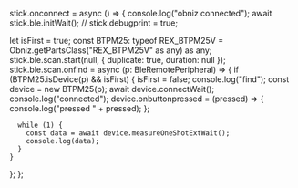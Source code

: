 
stick.onconnect = async () => {
  console.log("obniz connected");
  await stick.ble.initWait();
  // stick.debugprint = true;

  let isFirst = true;
  const BTPM25: typeof REX_BTPM25V = Obniz.getPartsClass("REX_BTPM25V" as any) as any;
  stick.ble.scan.start(null, { duplicate: true, duration: null });
  stick.ble.scan.onfind = async (p: BleRemotePeripheral) => {
    if (BTPM25.isDevice(p) && isFirst) {
      isFirst = false;
      console.log("find");
      const device = new BTPM25(p);
      await device.connectWait();
      console.log("connected");
      device.onbuttonpressed = (pressed) => {
        console.log("pressed " + pressed);
      };

      while (1) {
        const data = await device.measureOneShotExtWait();
        console.log(data);
      }
    }
  };
};

